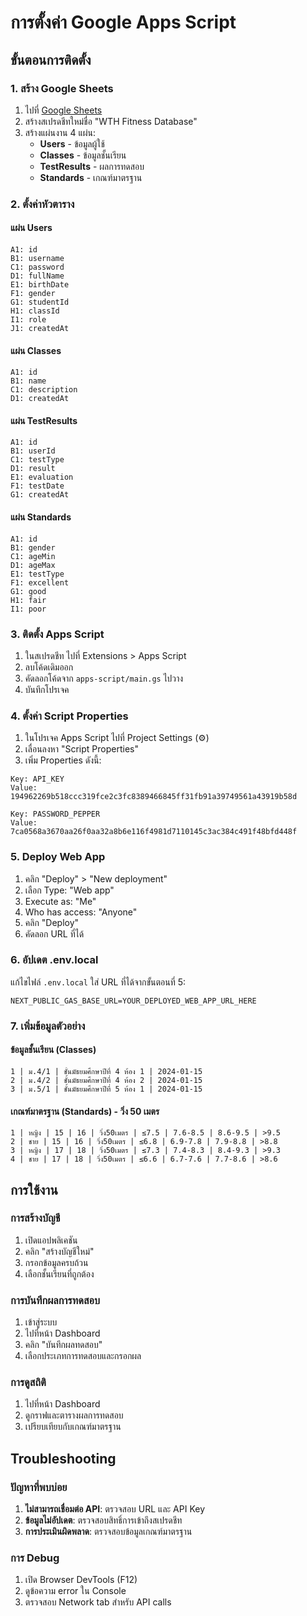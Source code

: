 # การตั้งค่า Google Apps Script

## ขั้นตอนการติดตั้ง

### 1. สร้าง Google Sheets
1. ไปที่ [Google Sheets](https://sheets.google.com)
2. สร้างสเปรดชีทใหม่ชื่อ "WTH Fitness Database"
3. สร้างแผ่นงาน 4 แผ่น:
   - **Users** - ข้อมูลผู้ใช้
   - **Classes** - ข้อมูลชั้นเรียน
   - **TestResults** - ผลการทดสอบ
   - **Standards** - เกณฑ์มาตรฐาน

### 2. ตั้งค่าหัวตาราง

#### แผ่น Users
```
A1: id
B1: username
C1: password
D1: fullName
E1: birthDate
F1: gender
G1: studentId
H1: classId
I1: role
J1: createdAt
```

#### แผ่น Classes
```
A1: id
B1: name
C1: description
D1: createdAt
```

#### แผ่น TestResults
```
A1: id
B1: userId
C1: testType
D1: result
E1: evaluation
F1: testDate
G1: createdAt
```

#### แผ่น Standards
```
A1: id
B1: gender
C1: ageMin
D1: ageMax
E1: testType
F1: excellent
G1: good
H1: fair
I1: poor
```

### 3. ติดตั้ง Apps Script
1. ในสเปรดชีท ไปที่ Extensions > Apps Script
2. ลบโค้ดเดิมออก
3. คัดลอกโค้ดจาก `apps-script/main.gs` ไปวาง
4. บันทึกโปรเจค

### 4. ตั้งค่า Script Properties
1. ในโปรเจค Apps Script ไปที่ Project Settings (⚙️)
2. เลื่อนลงหา "Script Properties"
3. เพิ่ม Properties ดังนี้:

```
Key: API_KEY
Value: 194962269b518ccc319fce2c3fc8389466845ff31fb91a39749561a43919b58d

Key: PASSWORD_PEPPER
Value: 7ca0568a3670aa26f0aa32a8b6e116f4981d7110145c3ac384c491f48bfd448f
```

### 5. Deploy Web App
1. คลิก "Deploy" > "New deployment"
2. เลือก Type: "Web app"
3. Execute as: "Me"
4. Who has access: "Anyone"
5. คลิก "Deploy"
6. คัดลอก URL ที่ได้

### 6. อัปเดต .env.local
แก้ไขไฟล์ `.env.local` ใส่ URL ที่ได้จากขั้นตอนที่ 5:
```env
NEXT_PUBLIC_GAS_BASE_URL=YOUR_DEPLOYED_WEB_APP_URL_HERE
```

### 7. เพิ่มข้อมูลตัวอย่าง

#### ข้อมูลชั้นเรียน (Classes)
```
1 | ม.4/1 | ชั้นมัธยมศึกษาปีที่ 4 ห้อง 1 | 2024-01-15
2 | ม.4/2 | ชั้นมัธยมศึกษาปีที่ 4 ห้อง 2 | 2024-01-15
3 | ม.5/1 | ชั้นมัธยมศึกษาปีที่ 5 ห้อง 1 | 2024-01-15
```

#### เกณฑ์มาตรฐาน (Standards) - วิ่ง 50 เมตร
```
1 | หญิง | 15 | 16 | วิ่ง50เมตร | ≤7.5 | 7.6-8.5 | 8.6-9.5 | >9.5
2 | ชาย | 15 | 16 | วิ่ง50เมตร | ≤6.8 | 6.9-7.8 | 7.9-8.8 | >8.8
3 | หญิง | 17 | 18 | วิ่ง50เมตร | ≤7.3 | 7.4-8.3 | 8.4-9.3 | >9.3
4 | ชาย | 17 | 18 | วิ่ง50เมตร | ≤6.6 | 6.7-7.6 | 7.7-8.6 | >8.6
```

## การใช้งาน

### การสร้างบัญชี
1. เปิดแอปพลิเคชัน
2. คลิก "สร้างบัญชีใหม่"
3. กรอกข้อมูลครบถ้วน
4. เลือกชั้นเรียนที่ถูกต้อง

### การบันทึกผลการทดสอบ
1. เข้าสู่ระบบ
2. ไปที่หน้า Dashboard
3. คลิก "บันทึกผลทดสอบ"
4. เลือกประเภทการทดสอบและกรอกผล

### การดูสถิติ
1. ไปที่หน้า Dashboard
2. ดูกราฟและตารางผลการทดสอบ
3. เปรียบเทียบกับเกณฑ์มาตรฐาน

## Troubleshooting

### ปัญหาที่พบบ่อย
1. **ไม่สามารถเชื่อมต่อ API**: ตรวจสอบ URL และ API Key
2. **ข้อมูลไม่อัปเดต**: ตรวจสอบสิทธิ์การเข้าถึงสเปรดชีท
3. **การประเมินผิดพลาด**: ตรวจสอบข้อมูลเกณฑ์มาตรฐาน

### การ Debug
1. เปิด Browser DevTools (F12)
2. ดูข้อความ error ใน Console
3. ตรวจสอบ Network tab สำหรับ API calls
